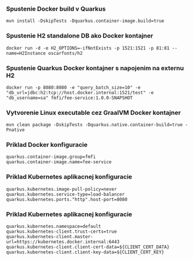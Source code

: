 ### Spustenie Docker build v Quarkus
```shell script
mvn install -DskipTests -Dquarkus.container-image.build=true 
```

### Spustenie H2 standalone DB ako Docker kontajner
```shell script
docker run -d -e H2_OPTIONS=-ifNotExists -p 1521:1521 -p 81:81 --name=H2Instance oscarfonts/h2
```

### Spustenie Quarkus Docker kontajner s napojenim na externu H2
```shell script
docker run -p 8080:8080 -e "query_batch_size=10" -e "db_url=jdbc:h2:tcp://host.docker.internal:1521/test" -e "db_username=sa" fmfi/fee-service:1.0.0-SNAPSHOT
```

### Vytvorenie Linux executable cez GraalVM Docker kontajner
```shell script
mvn clean package -DskipTests -Dquarkus.native.container-build=true -Pnative
```

### Priklad Docker konfiguracie
```shell script
quarkus.container-image.group=fmfi
quarkus.container-image.name=fee-service
```

### Priklad Kubernetes aplikacnej konfiguracie
```shell script
quarkus.kubernetes.image-pull-policy=never
quarkus.kubernetes.service-type=load-balancer
quarkus.kubernetes.ports."http".host-port=8080
```

### Priklad Kubernetes aplikacnej konfiguracie
```shell script
quarkus.kubernetes.namespace=default
quarkus.kubernetes-client.trust-certs=true
quarkus.kubernetes-client.master-url=https://kubernetes.docker.internal:6443
quarkus.kubernetes-client.client-cert-data=${CLIENT_CERT_DATA}
quarkus.kubernetes-client.client-key-data=${CLIENT_CERT_KEY}
```
